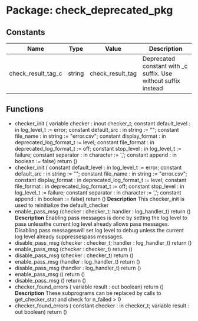 # Package: check_deprecated_pkg

## Constants

| Name               | Type   | Value             | Description                                                    |
| ------------------ | ------ | ----------------- | -------------------------------------------------------------- |
| check_result_tag_c | string |  check_result_tag | Deprecated constant with _c suffix. Use without suffix instead |
## Functions
- checker_init <font id="function_arguments">( variable checker : inout checker_t; constant default_level  : in log_level_t  := error; constant default_src    : in string       := ""; constant file_name      : in string       := "error.csv"; constant display_format : in deprecated_log_format_t := level; constant file_format    : in deprecated_log_format_t := off; constant stop_level : in log_level_t := failure; constant separator      : in character    := ','; constant append         : in boolean      := false) </font> <font id="function_return">return ()</font>
- checker_init <font id="function_arguments">( constant default_level  : in log_level_t  := error; constant default_src    : in string       := ""; constant file_name      : in string       := "error.csv"; constant display_format : in deprecated_log_format_t := level; constant file_format    : in deprecated_log_format_t := off; constant stop_level : in log_level_t := failure; constant separator      : in character    := ','; constant append         : in boolean      := false) </font> <font id="function_return">return ()</font>
**Description**
This checker_init is used to reinitialize the default_checker
- enable_pass_msg <font id="function_arguments">(checker : checker_t; handler : log_handler_t) </font> <font id="function_return">return ()</font>
**Description**
Enabling pass messages is done by setting the log level to pass unlessthe current log level already allows pass messages. Disabling pass messageswill set log level to debug unless the current log level already suppressespass messages.
- disable_pass_msg <font id="function_arguments">(checker : checker_t; handler : log_handler_t) </font> <font id="function_return">return ()</font>
- enable_pass_msg <font id="function_arguments">(checker : checker_t) </font> <font id="function_return">return ()</font>
- disable_pass_msg <font id="function_arguments">(checker : checker_t) </font> <font id="function_return">return ()</font>
- enable_pass_msg <font id="function_arguments">(handler : log_handler_t) </font> <font id="function_return">return ()</font>
- disable_pass_msg <font id="function_arguments">(handler : log_handler_t) </font> <font id="function_return">return ()</font>
- enable_pass_msg <font id="function_arguments">()</font> <font id="function_return">return ()</font>
- disable_pass_msg <font id="function_arguments">()</font> <font id="function_return">return ()</font>
- checker_found_errors <font id="function_arguments">( variable result : out boolean) </font> <font id="function_return">return ()</font>
**Description**
These subprograms can be replaced by calls to get_checker_stat and check for n_failed > 0
- checker_found_errors <font id="function_arguments">( constant checker : in checker_t; variable result : out   boolean) </font> <font id="function_return">return ()</font>
